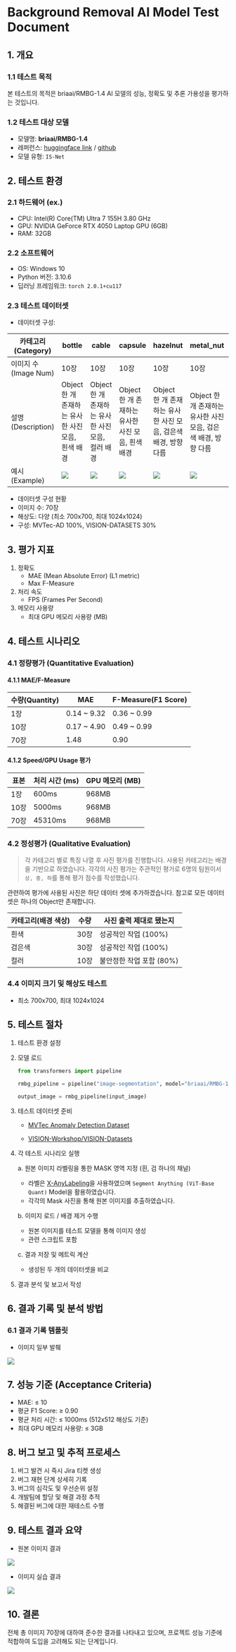 # Background Removal AI Model Test Document
## 1. 개요
### 1.1 테스트 목적
본 테스트의 목적은 briaai/RMBG-1.4 AI 모델의 성능, 정확도 및 추론 가용성을 평가하는 것입니다.

### 1.2 테스트 대상 모델
- 모델명: **briaai/RMBG-1.4**
- 레퍼런스: [huggingface link](https://huggingface.co/briaai/RMBG-1.4) / [github](https://github.com/chenxwh/cog-RMBG)
- 모델 유형: `IS-Net`

## 2. 테스트 환경
### 2.1 하드웨어 (ex.)
- CPU: Intel(R) Core(TM) Ultra 7 155H 3.80 GHz
- GPU: NVIDIA GeForce RTX 4050 Laptop GPU (6GB)
- RAM: 32GB

### 2.2 소프트웨어
- OS: Windows 10
- Python 버전: 3.10.6
- 딥러닝 프레임워크: `torch 2.0.1+cu117`


### 2.3 테스트 데이터셋
- 데이터셋 구성: 

| 카테고리 (Category) | bottle | cable| capsule | hazelnut | metal_nut | pill | screw |
|---------------|---------------|---------------|---------------|---------------|---------------|---------------|---------------|
| 이미지 수 (Image Num)      |      10장   |    10장     |  10장 |     10장     |      10장     |     10장      |    10장     |
| 설명 (Description)      |      Object 한 개 존재하는 유사한 사진 모음, 흰색 배경   |    Object 한 개 존재하는 유사한 사진 모음, 컬러 배경     |  Object 한 개 존재하는 유사한 사진 모음, 흰색 배경 |     Object 한 개 존재하는 유사한 사진 모음, 검은색 배경, 방향 다름     |      Object 한 개 존재하는 유사한 사진 모음, 검은색 배경, 방향 다름     |     Object 한 개 존재하는 유사한 사진 모음, 검은색 배경      |    Object 한 개 존재하는 유사한 사진 모음, 흰색 배경     |
| 예시 (Example)      |     <img src="./img/bottle000.png"/>  |    <img src="./img/cable000.png"/>     |      <img src="./img/capsule000.png"/>     |      <img src="./img/hazelnut000.png"/>     |     <img src="./img/metal_nut000.png"/>      |    <img src="./img/pill000.png"/>     |<img src="./img/screw000.png"/>     |
   - 데이터셋 구성 현황
- 이미지 수: 70장
- 해상도: 다양 (최소 700x700, 최대 1024x1024)
- 구성: MVTec-AD 100%, VISION-DATASETS 30%

## 3. 평가 지표
1. 정확도
   - MAE (Mean Absolute Error) (L1 metric)
   - Max F-Measure
2. 처리 속도
   - FPS (Frames Per Second)
3. 메모리 사용량
   - 최대 GPU 메모리 사용량 (MB)

## 4. 테스트 시나리오
### 4.1 정량평가 (Quantitative Evaluation)
#### 4.1.1 MAE/F-Measure
| 수량(Quantity) | MAE | F-Measure(F1 Score) |
|---------------|---------------|---------------|
|      1장          |     0.14 ~ 9.32       |    0.36 ~ 0.99 |
|      10장         |     0.17 ~ 4.90      |    0.49 ~ 0.99   |
|      70장         |        1.48       |      0.90        |

#### 4.1.2 Speed/GPU Usage 평가
| 표본 | 처리 시간 (ms) | GPU 메모리 (MB) |
|---------------|---------------|----------------|
|      1장         |      600ms      |     968MB        |
|      10장         |     5000ms       |      968MB     |
|      70장         |     45310ms       |      968MB      |

### 4.2 정성평가 (Qualitative Evaluation)
> 각 카테고리 별로 특징 나열 후 사진 평가를 진행합니다. 사용된 카테고리는 배경을 기반으로 하였습니다.
각각의 사진 평가는 주관적인 평가로 6명의 팀원이서 `상, 중, 하`를 통해 평가 점수를 작성했습니다.


관련하여 평가에 사용된 사진은 하단 데이터 셋에 추가하겠습니다.
참고로 모든 데이터셋은 하나의 Object만 존재합니다.

| 카테고리(배경 색상) | 수량 | 사진 출력 제대로 됐는지 |
|---------------|---------------|---------------|
|      흰색      |   30장  |    성공적인 작업 (100%)      |
|      검은색         | 30장 |    성공적인 작업 (100%)        |
|      컬러         |  10장  |   불안정한 작업 포함 (80%)    |


### 4.4 이미지 크기 및 해상도 테스트
- 최소 700x700, 최대 1024x1024

## 5. 테스트 절차
1. 테스트 환경 설정

2. 모델 로드

   ```python
   from transformers import pipeline

   rmbg_pipeline = pipeline("image-segmentation", model="briaai/RMBG-1.4", trust_remote_code=True, device=device)

   output_image = rmbg_pipeline(input_image)
   ```

3. 테스트 데이터셋 준비
  
    - [MVTec Anomaly Detection Dataset](https://www.mvtec.com/company/research/datasets/mvtec-ad) 
  
    - [VISION-Workshop/VISION-Datasets](https://huggingface.co/datasets/VISION-Workshop/VISION-Datasets)

4. 각 테스트 시나리오 실행
    
    a. 원본 이미지 라벨링을 통한 MASK 영역 지정 (흰, 검 하나의 채널)
      - 라벨은 [X-AnyLabeling](https://github.com/CVHub520/X-AnyLabeling)을 사용하였으며 `Segment Anything (ViT-Base Quant)` Model을 활용하였습니다. 
      - 각각의 Mask 사진을 통해 원본 이미지를 추출하였습니다.

    b. 이미지 로드 / 배경 제거 수행
      - 원본 이미지를 테스트 모델을 통해 이미지 생성
      - 관련 스크립트 포함
    
    c. 결과 저장 및 메트릭 계산
      - 생성된 두 개의 데이터셋을 비교

5. 결과 분석 및 보고서 작성

## 6. 결과 기록 및 분석 방법
### 6.1 결과 기록 템플릿
- 이미지 일부 발췌

<img src="./img/평가 템플릿.png"/>

## 7. 성능 기준 (Acceptance Criteria)
- MAE: ≤ 10
- 평균 F1 Score: ≥ 0.90
- 평균 처리 시간: ≤ 1000ms (512x512 해상도 기준)
- 최대 GPU 메모리 사용량: ≤ 3GB

## 8. 버그 보고 및 추적 프로세스
1. 버그 발견 시 즉시 Jira 티켓 생성
2. 버그 재현 단계 상세히 기록
3. 버그의 심각도 및 우선순위 설정
4. 개발팀에 할당 및 해결 과정 추적
5. 해결된 버그에 대한 재테스트 수행

## 9. 테스트 결과 요약

- 원본 이미지 결과
<img src="./img/원본이미지.png"/>

- 이미지 실습 결과 
<img src="./img/RMBG.png"/>

## 10. 결론

전체 총 이미지 70장에 대하여 준수한 결과를 나타내고 있으며, 프로젝트 성능 기준에 적합하여 도입을 고려해도 되는 단계입니다.
